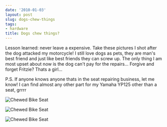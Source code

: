 ```yaml
---
date: '2010-01-03'
layout: post
slug: dogs-chew-things
tags:
- hardware
title: Dogs chew things?
---
```


Lesson learned: never leave a expensive. Take these pictures I shot 
after the dog attacked my motorcycle! I still love dogs as pets, 
they are man's best friend and just like best friends they can screw up. 
The only thing I am most upset about now is the dog can't pay for the repairs... 
Forgive and forget Fritzie? Thats a girl... 

P.S. If anyone knows anyone thats in the seat repairing business, let me know! 
I can find almost any other part for my Yamaha YP125 other than a seat, grrrr

![Chewed Bike Seat][pic1]

![Chewed Bike Seat][pic2]

![Chewed Bike Seat][pic3]

[pic1]: http://posterous.com/getfile/files.posterous.com/dueyfinster/HaJYR3Ips04USsc9HcZVAdLd5kSRf6qdc7OhRrpOy5risDms3IDpj28RV2WC/SDC10982.jpg.scaled.500.jpg
[pic2]: http://posterous.com/getfile/files.posterous.com/dueyfinster/H9G7KHBqXVVReOL6LUSFmBO29IcRRYRdcQU6FTg2l0uEfKAzCe577w4UN6D8/SDC10983.jpg.scaled.500.jpg
[pic3]: http://posterous.com/getfile/files.posterous.com/dueyfinster/DlTmwwIpduVzpyK6wrTKFmwT6AdEXSySECUHZcuR1BjbWZCdoDkXL4c5KpDD/SDC10984.jpg.scaled.500.jpg